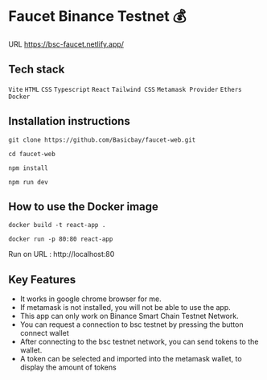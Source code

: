 # Faucet Binance Testnet 💰

URL https://bsc-faucet.netlify.app/

## Tech stack
`Vite` `HTML` `CSS` `Typescript` `React` `Tailwind CSS` `Metamask Provider` `Ethers` `Docker`

## Installation instructions
```console
git clone https://github.com/Basicbay/faucet-web.git
```
```console
cd faucet-web
```
```console
npm install
```
```console
npm run dev
```
## How to use the Docker image
```console
docker build -t react-app .
```
```console
docker run -p 80:80 react-app
```
Run on URL : http://localhost:80

## Key Features

- It works in google chrome browser for me.
- If metamask is not installed, you will not be able to use the app.
- This app can only work on Binance Smart Chain Testnet Network.
- You can request a connection to bsc testnet by pressing the button connect wallet
- After connecting to the bsc testnet network, you can send tokens to the wallet.
- A token can be selected and imported into the metamask wallet, to display the amount of tokens

